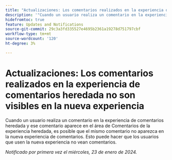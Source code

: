 ```yaml
---
title: "Actualizaciones: Los comentarios realizados en la experiencia de comentarios heredada no son visibles en la nueva experiencia"
description: '"Cuando un usuario realiza un comentario en la experiencia de comentarios heredada y ese comentario aparece en el área de Comentarios de la experiencia heredada, es posible que el mismo comentario no aparezca en la nueva experiencia de comentarios. Esto puede hacer que los usuarios que utilicen la nueva experiencia omitan comentarios".'
hidefromtoc: true
feature: Updates and Notifications
source-git-commit: 29c3a3fd335527e4695b2361a19278d751797cbf
workflow-type: tm+mt
source-wordcount: '120'
ht-degree: 3%

---
```



# Actualizaciones: Los comentarios realizados en la experiencia de comentarios heredada no son visibles en la nueva experiencia

Cuando un usuario realiza un comentario en la experiencia de comentarios heredada y ese comentario aparece en el área de Comentarios de la experiencia heredada, es posible que el mismo comentario no aparezca en la nueva experiencia de comentarios. Esto puede hacer que los usuarios que usen la nueva experiencia no vean comentarios.


_Notificado por primera vez el miércoles, 23 de enero de 2024._
